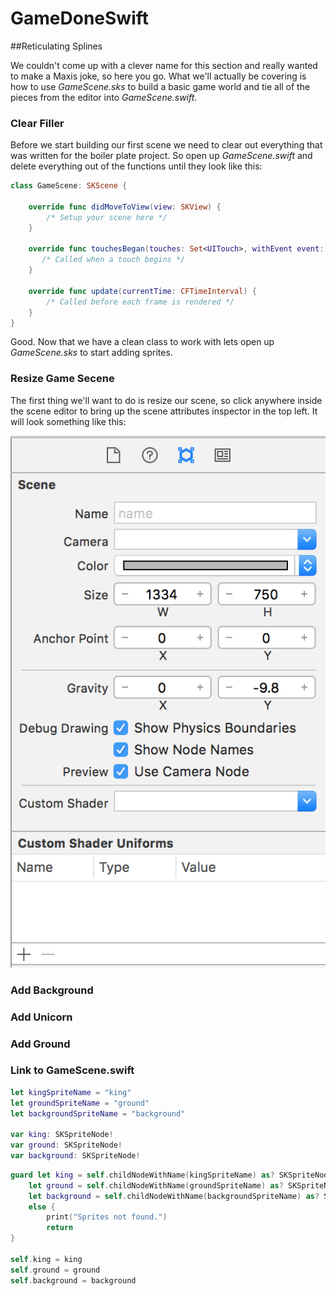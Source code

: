 # GameDoneSwift
##Reticulating Splines

We couldn't come up with a clever name for this section and really wanted to make a Maxis joke, so here you go. What
we'll actually be covering is how to use *GameScene.sks* to build a basic game world and tie all of the pieces from the
editor into *GameScene.swift*.

### Clear Filler

Before we start building our first scene we need to clear out everything that was written for the boiler plate project.
So open up *GameScene.swift* and delete everything out of the functions until they look like this:

```swift
class GameScene: SKScene {
    
    override func didMoveToView(view: SKView) {
        /* Setup your scene here */
    }
    
    override func touchesBegan(touches: Set<UITouch>, withEvent event: UIEvent?) {
       /* Called when a touch begins */
    }
   
    override func update(currentTime: CFTimeInterval) {
        /* Called before each frame is rendered */
    }
}
```

Good. Now that we have a clean class to work with lets open up *GameScene.sks* to start adding sprites.

### Resize Game Secene

The first thing we'll want to do is resize our scene, so click anywhere inside the scene editor to bring up the scene
attributes inspector in the top left. It will look something like this:

![starting_files](https://raw.githubusercontent.com/IBM-MIL/GameDoneSwift/Reticulating-Splines/img/scene_attributes.png)

### Add Background
### Add Unicorn
### Add Ground
### Link to GameScene.swift

```swift
let kingSpriteName = "king"
let groundSpriteName = "ground"
let backgroundSpriteName = "background"
    
var king: SKSpriteNode!
var ground: SKSpriteNode!
var background: SKSpriteNode!
```

```swift
guard let king = self.childNodeWithName(kingSpriteName) as? SKSpriteNode,
    let ground = self.childNodeWithName(groundSpriteName) as? SKSpriteNode,
    let background = self.childNodeWithName(backgroundSpriteName) as? SKSpriteNode 
    else {
        print("Sprites not found.")
        return
}

self.king = king
self.ground = ground
self.background = background
```
